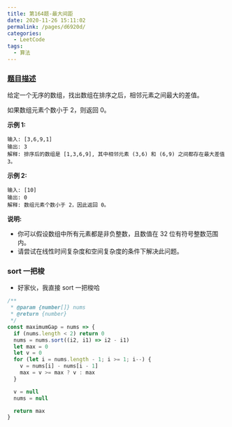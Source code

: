 ```yaml
---
title: 第164题-最大间距
date: 2020-11-26 15:11:02
permalink: /pages/d6920d/
categories:
  - LeetCode
tags:
  - 算法
---
```


### [题目描述](https://leetcode-cn.com/problems/maximum-gap/)

给定一个无序的数组，找出数组在排序之后，相邻元素之间最大的差值。

如果数组元素个数小于 2，则返回 0。

**示例 1:**

```
输入: [3,6,9,1]
输出: 3
解释: 排序后的数组是 [1,3,6,9], 其中相邻元素 (3,6) 和 (6,9) 之间都存在最大差值 3。
```

<!-- more -->

**示例 2:**

```
输入: [10]
输出: 0
解释: 数组元素个数小于 2，因此返回 0。
```

**说明:**

- 你可以假设数组中所有元素都是非负整数，且数值在 32 位有符号整数范围内。
- 请尝试在线性时间复杂度和空间复杂度的条件下解决此问题。

### sort 一把梭

- 好家伙，我直接 sort 一把梭哈

```JavaScript
/**
 * @param {number[]} nums
 * @return {number}
 */
const maximumGap = nums => {
  if (nums.length < 2) return 0
  nums = nums.sort((i2, i1) => i2 - i1)
  let max = 0
  let v = 0
  for (let i = nums.length - 1; i >= 1; i--) {
    v = nums[i] - nums[i - 1]
    max = v >= max ? v : max
  }

  v = null
  nums = null

  return max
}
```

<DynamicImportPhotoSwipe style="width: 550px;"
  :items="[{src: 'https://cdn.jsdelivr.net/gh/zhixiangyao/CDN/images/leetcode/maximum-gap.png',thumbnail: 'https://cdn.jsdelivr.net/gh/zhixiangyao/CDN/images/leetcode/maximum-gap.png',w: 550,h: 100}]"
/>
